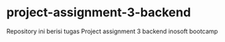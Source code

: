 # project-assignment-3-backend
Repository ini berisi tugas Project assignment 3 backend inosoft bootcamp
